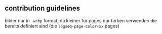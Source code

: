 ## contribution guidelines
bilder nur in `.webp` format, da kleiner
für pages nur farben verwenden die bereits definiert sind (die `logseq-page-color-xx` pages)